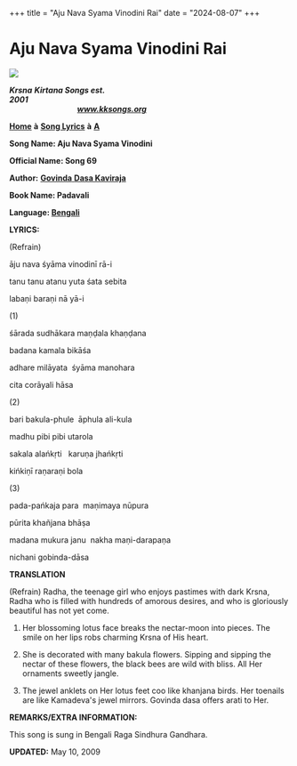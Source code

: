 +++
title = "Aju Nava Syama Vinodini Rai"
date = "2024-08-07"
+++

# Aju Nava Syama Vinodini Rai
**[![](http://kksongs.org/image_files/image002.jpg)](http://kksongs.org/)**

**_Krsna_** **_Kirtana Songs est. 2001_**                                                                                                                                                      **_www.kksongs.org_**

**[Home](http://kksongs.org/)** **à** **[Song Lyrics](http://kksongs.org/lyrics.html)** **à** **[A](http://kksongs.org/songs/song_a.html)**

**Song Name: Aju Nava Syama Vinodini**

**Official Name: Song 69**

**Author:** [**Govinda** **Dasa Kaviraja**](http://kksongs.org/authors/list/govindadasa.html)

**Book Name: Padavali**

**Language: [Bengali](http://kksongs.org/language/list/bengali.html)**

**LYRICS:**

(Refrain)

āju nava śyāma vinodinī rā-i

tanu tanu atanu yuta śata sebita

labaṇi baraṇi nā yā-i

(1)

śārada sudhākara maṇḍala khaṇḍana

badana kamala bikāśa

adhare milāyata  śyāma manohara

cita corāyali hāsa

(2)

bari bakula-phule  āphula ali-kula

madhu pibi pibi utarola

sakala alańkṛti   karuṇa jhańkṛti

kińkiṇī raṇaraṇi bola

(3)

pada-pańkaja para  maṇimaya nūpura

pūrita khañjana bhāṣa

madana mukura janu  nakha maṇi-darapaṇa

nichani gobinda-dāsa

**TRANSLATION**

(Refrain) Radha, the teenage girl who enjoys pastimes with dark Krsna, Radha who is filled with hundreds of amorous desires, and who is gloriously beautiful has not yet come.

1) Her blossoming lotus face breaks the nectar-moon into pieces. The smile on her lips robs charming Krsna of His heart.

2) She is decorated with many bakula flowers. Sipping and sipping the nectar of these flowers, the black bees are wild with bliss. All Her ornaments sweetly jangle.

3) The jewel anklets on Her lotus feet coo like khanjana birds. Her toenails are like Kamadeva's jewel mirrors. Govinda dasa offers arati to Her.

**REMARKS/EXTRA INFORMATION:**

This song is sung in Bengali Raga Sindhura Gandhara.

**UPDATED:** May 10, 2009